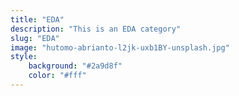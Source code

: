 ```yaml
---
title: "EDA"
description: "This is an EDA category"
slug: "EDA"
image: "hutomo-abrianto-l2jk-uxb1BY-unsplash.jpg"
style:
    background: "#2a9d8f"
    color: "#fff"
---
```

